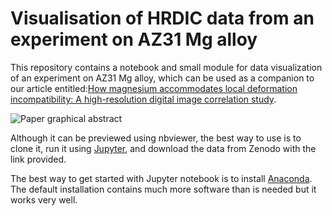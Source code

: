 # Visualisation of HRDIC data from an experiment on AZ31 Mg alloy

This repository contains a notebook and small module for data visualization of an experiment on AZ31 Mg alloy, which can be used as a companion to our article entitled:[How magnesium accommodates local deformation incompatibility: A high-resolution digital image correlation study](http://www.sciencedirect.com/science/article/pii/S1359645417304275).

![Paper graphical abstract](https://dl.dropboxusercontent.com/s/ipa658hvh0wcepx/az31_graphical_abstract.png?dl=1)

Although it can be previewed using nbviewer, the best way to use is to clone it, run it using [Jupyter](http://jupyter.org/), and download the data from Zenodo with the link provided.

The best way to get started with Jupyter notebook is to install [Anaconda](https://www.continuum.io/downloads). The default installation contains much more software than is needed but it works very well. 

